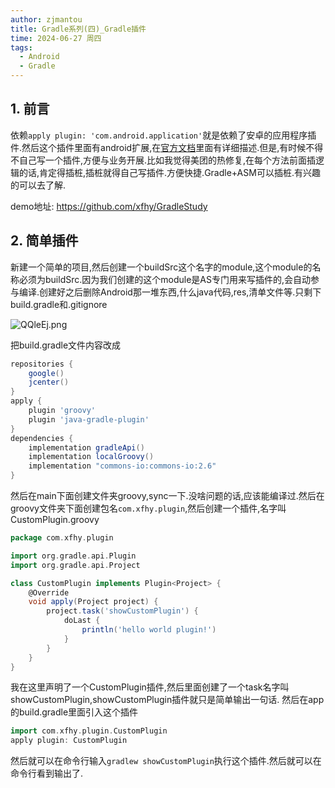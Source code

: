 ```yaml
---
author: zjmantou
title: Gradle系列(四)_Gradle插件
time: 2024-06-27 周四
tags:
  - Android
  - Gradle
---
```


## 1. 前言

依赖`apply plugin: 'com.android.application'`就是依赖了安卓的应用程序插件.然后这个插件里面有android扩展,在[官方文档](http://google.github.io/android-gradle-dsl/current/com.android.build.gradle.AppExtension.html)里面有详细描述.但是,有时候不得不自己写一个插件,方便与业务开展.比如我觉得美团的热修复,在每个方法前面插逻辑的话,肯定得插桩,插桩就得自己写插件.方便快捷.Gradle+ASM可以插桩.有兴趣的可以去了解.

demo地址: https://github.com/xfhy/GradleStudy

## 2. 简单插件

新建一个简单的项目,然后创建一个buildSrc这个名字的module,这个module的名称必须为buildSrc.因为我们创建的这个module是AS专门用来写插件的,会自动参与编译.创建好之后删除Android那一堆东西,什么java代码,res,清单文件等.只剩下build.gradle和.gitignore

![QQleEj.png](https://s2.ax1x.com/2019/12/03/QQleEj.png)

把build.gradle文件内容改成
```gradle
repositories {
    google()
    jcenter()
}
apply {
    plugin 'groovy'
    plugin 'java-gradle-plugin'
}
dependencies {
    implementation gradleApi()
    implementation localGroovy()
    implementation "commons-io:commons-io:2.6"
}
```

然后在main下面创建文件夹groovy,sync一下.没啥问题的话,应该能编译过.然后在groovy文件夹下面创建包名`com.xfhy.plugin`,然后创建一个插件,名字叫CustomPlugin.groovy

```groovy
package com.xfhy.plugin

import org.gradle.api.Plugin
import org.gradle.api.Project

class CustomPlugin implements Plugin<Project> {
    @Override
    void apply(Project project) {
        project.task('showCustomPlugin') {
            doLast {
                println('hello world plugin!')
            }
        }
    }
}
```

我在这里声明了一个CustomPlugin插件,然后里面创建了一个task名字叫showCustomPlugin,showCustomPlugin插件就只是简单输出一句话. 然后在app的build.gradle里面引入这个插件

```gradle
import com.xfhy.plugin.CustomPlugin
apply plugin: CustomPlugin
```

然后就可以在命令行输入`gradlew showCustomPlugin`执行这个插件.然后就可以在命令行看到输出了.
